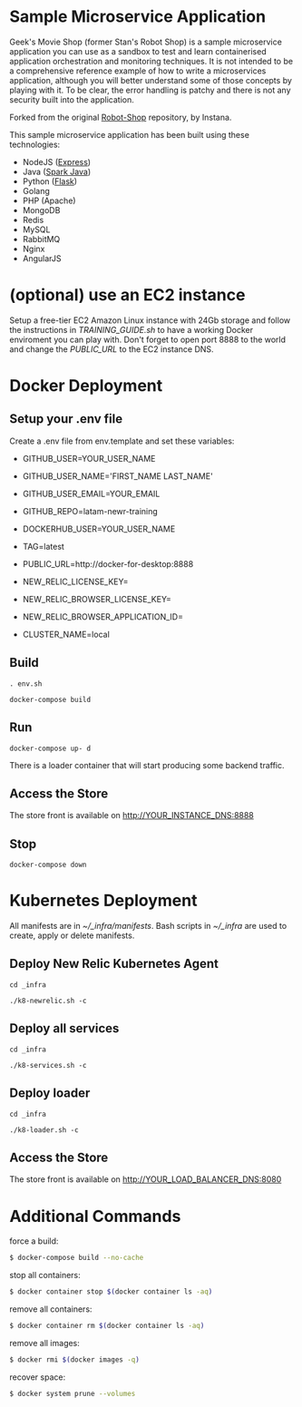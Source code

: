 # Sample Microservice Application

Geek's Movie Shop (former Stan's Robot Shop) is a sample microservice application you can use as a sandbox to test and learn containerised application orchestration and monitoring techniques. It is not intended to be a comprehensive reference example of how to write a microservices application, although you will better understand some of those concepts by playing with it. To be clear, the error handling is patchy and there is not any security built into the application.

Forked from the original [Robot-Shop](https://github.com/instana/robot-shop) repository, by Instana.

This sample microservice application has been built using these technologies:
- NodeJS ([Express](http://expressjs.com/))
- Java ([Spark Java](http://sparkjava.com/))
- Python ([Flask](http://flask.pocoo.org))
- Golang
- PHP (Apache)
- MongoDB
- Redis
- MySQL
- RabbitMQ
- Nginx
- AngularJS

# (optional) use an EC2 instance

Setup a free-tier EC2 Amazon Linux instance with 24Gb storage and follow the instructions in *TRAINING_GUIDE.sh* to have a working Docker enviroment you can play with. Don't forget to open port 8888 to the world and change the *PUBLIC_URL* to the EC2 instance DNS.

# Docker Deployment

## Setup your .env file
Create a .env file from env.template and set these variables:
- GITHUB_USER=YOUR_USER_NAME
- GITHUB_USER_NAME='FIRST_NAME LAST_NAME'
- GITHUB_USER_EMAIL=YOUR_EMAIL
- GITHUB_REPO=latam-newr-training

- DOCKERHUB_USER=YOUR_USER_NAME
- TAG=latest

- PUBLIC_URL=http://docker-for-desktop:8888

- NEW_RELIC_LICENSE_KEY=
- NEW_RELIC_BROWSER_LICENSE_KEY=
- NEW_RELIC_BROWSER_APPLICATION_ID=
- CLUSTER_NAME=local

## Build

`. env.sh`

`docker-compose build`

## Run

`docker-compose up- d`

There is a loader container that will start producing some backend traffic.

## Access the Store
The store front is available on [http://YOUR_INSTANCE_DNS:8888](http://localhost:8888)

## Stop

`docker-compose down`

# Kubernetes Deployment

All manifests are in *~/_infra/manifests*. Bash scripts in *~/_infra* are used to create, apply or delete manifests.

## Deploy New Relic Kubernetes Agent

`cd _infra`

`./k8-newrelic.sh -c`

## Deploy all services

`cd _infra`

`./k8-services.sh -c`

## Deploy loader

`cd _infra`

`./k8-loader.sh -c`

## Access the Store
The store front is available on [http://YOUR_LOAD_BALANCER_DNS:8080](http://localhost:8080)

# Additional Commands

force a build:

```sh
$ docker-compose build --no-cache
```

stop all containers:

```sh
$ docker container stop $(docker container ls -aq)
```

remove all containers:

```sh
$ docker container rm $(docker container ls -aq)
```

remove all images:

```sh
$ docker rmi $(docker images -q)
```

recover space:

```sh
$ docker system prune --volumes
```
